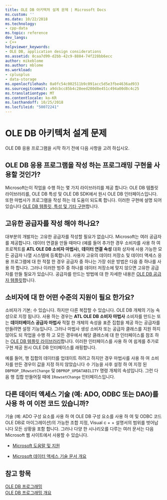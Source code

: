 ```yaml
---
title: OLE DB 아키텍처 설계 문제 | Microsoft Docs
ms.custom: ''
ms.date: 10/22/2018
ms.technology:
- cpp-data
ms.topic: reference
dev_langs:
- C++
helpviewer_keywords:
- OLE DB, application design considerations
ms.assetid: 8caa7d99-d2bb-42c9-8884-74f228bb6ecc
author: mikeblome
ms.author: mblome
ms.workload:
- cplusplus
- data-storage
ms.openlocfilehash: 0a0fc54c002511b9c091acc5d5e3fbe4636ad933
ms.sourcegitcommit: a9dcbcc85b4c28eed280d8e451c494a00d8c4c25
ms.translationtype: MT
ms.contentlocale: ko-KR
ms.lasthandoff: 10/25/2018
ms.locfileid: "50072241"
---
```

# <a name="ole-db-architectural-design-issues"></a>OLE DB 아키텍처 설계 문제

OLE DB 응용 프로그램을 시작 하기 전에 다음 사항을 고려 하십시오.

## <a name="what-programming-implementation-will-you-use-to-write-your-ole-db-application"></a>OLE DB 응용 프로그램을 작성 하는 프로그래밍 구현을 사용할 것인가?

Microsoft는이 작업을 수행 하는 몇 가지 라이브러리를 제공 합니다: OLE DB 템플릿 라이브러리를, OLE DB 특성 및 OLE DB SDK에서 원시 OLE DB 인터페이스입니다. 또한 마법사가 프로그램을 작성 하는 데 도움이 되도록 합니다. 이러한 구현에 설명 되어 있습니다 [OLE DB 템플릿, 특성 및 기타 구현](../../data/oledb/ole-db-templates-attributes-and-other-implementations.md)합니다.

## <a name="do-you-need-to-write-your-own-provider"></a>고유한 공급자를 작성 해야 하나요?

대부분의 개발자는 고유한 공급자를 작성할 필요가 없습니다. Microsoft는 여러 공급자를 제공합니다. 데이터 연결을 만들 때마다 (예를 들어 추가한 경우 소비자를 사용 하 여 프로젝트를 **ATL OLE DB 소비자 마법사**), **데이터 연결 속성** 대화 상자에 사용 가능한 모든 공급자 나열 시스템에 등록합니다. 사용자 고유의 데이터 저장소 및 데이터 액세스 응용 프로그램에 대 한 적절 한 경우 공급자 중 하나는 가장 쉬운 방법은 다음 중 하나를 사용 하 합니다. 그러나 이러한 범주 중 하나를 데이터 저장소에 맞지 않으면 고유한 공급자를 만들 필요가 있습니다. 공급자를 만드는 방법에 대 한 자세한 내용은 [OLE DB 공급자 템플릿](../../data/oledb/ole-db-provider-templates-cpp.md)합니다.

## <a name="what-level-of-support-do-you-need-for-your-consumer"></a>소비자에 대 한 어떤 수준의 지원이 필요 한가요?

소비자가 기본; 수 있습니다. 하지만 다른 복잡할 수 있습니다. OLE DB 개체의 기능 속성으로 지정 됩니다. 사용 하는 경우는 **ATL OLE DB 소비자 마법사** 소비자를 만드는 또는 **데이터베이스 공급자 마법사** 적절 한 개체의 속성을 표준 집합을 제공 하는 공급자를 만들려면 설정 기능입니다. 그러나 마법사 생성 소비자 또는 공급자 클래스를 지원 하지 않아도 되 작업을 수행 하 고 모든 경우에서 해당 클래스에 대 한 인터페이스를 참조 하는 [OLE DB 템플릿 라이브러리](../../data/oledb/ole-db-templates.md)합니다. 이러한 인터페이스를 사용 하 여 쉽게를 추가로 구현 제공 원시 OLE DB 인터페이스를 래핑합니다.

예를 들어, 행 집합의 데이터를 업데이트 하려고 하지만 경우 마법사를 사용 하 여 소비자를 만든 경우이 값을 지정 하지 않았습니다 수 기능을 사후 설정 하 여 지정 된 `DBPROP_IRowsetChange` 및 `DBPROP_UPDATABILITY` 명령 개체의 속성입니다. 그런 다음 행 집합 만들어질 때에 `IRowsetChange` 인터페이스입니다.

## <a name="do-you-have-older-code-using-another-data-access-technology-ado-odbc-or-dao"></a>다른 데이터 액세스 기술 (예: ADO, ODBC 또는 DAO)를 사용 하 여 이전 코드 있습니까?

기술 (예: ADO 구성 요소를 사용 하 여 OLE DB 구성 요소를 사용 하 여 및 ODBC 코드 OLE DB로 마이그레이션)의 가능한 조합 지정, Visual c + + 설명서의 범위를 벗어납니다 모든 상황을 포함 합니다. 그러나 다양 한 시나리오를 다루는 여러 문서는 다음 Microsoft 웹 사이트에서 사용할 수 있습니다.

- [Microsoft 도움말 및 지원](https://support.microsoft.com/)

- [Microsoft 데이터 액세스 기술 문서 개요](https://msdn.microsoft.com/library/ms810811.aspx)

## <a name="see-also"></a>참고 항목

[OLE DB 프로그래밍](../../data/oledb/ole-db-programming.md)<br/>
[OLE DB 프로그래밍 개요](../../data/oledb/ole-db-programming-overview.md)
